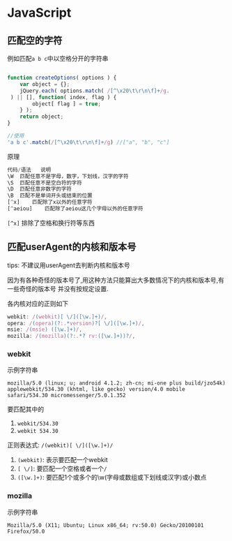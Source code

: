 # JavaScript

## 匹配空的字符

例如匹配`a b c`中以空格分开的字符串

```javascript

function createOptions( options ) {
	var object = {};
	jQuery.each( options.match( /[^\x20\t\r\n\f]+/g.
 ) || [], function( index, flag ) {
		object[ flag ] = true;
	} );
	return object;
}

//使用
'a b c'.match(/[^\x20\t\r\n\f]+/g) //["a", "b", "c"]
```

原理

```javascript
代码/语法	说明
\W	匹配任意不是字母，数字，下划线，汉字的字符
\S	匹配任意不是空白符的字符
\D	匹配任意非数字的字符
\B	匹配不是单词开头或结束的位置
[^x]	匹配除了x以外的任意字符
[^aeiou]	匹配除了aeiou这几个字母以外的任意字符
```

`[^x]` 排除了空格和换行符等东西

## 匹配userAgent的内核和版本号

tips: 不建议用userAgent去判断内核和版本号

因为有各种奇怪的版本号了,用这种方法只能算出大多数情况下的内核和版本号,有一些奇怪的版本号 并没有按规定设置.

各内核对应的正则如下

```javascript
webkit: /(webkit)[ \/]([\w.]+)/,
opera: /(opera)(?:.*version)?[ \/]([\w.]+)/,
msie: /(msie) ([\w.]+)/,
mozilla: /(mozilla)(?:.*? rv:([\w.]+))?/,
```

### webkit

示例字符串

```
mozilla/5.0 (linux; u; android 4.1.2; zh-cn; mi-one plus build/jzo54k) applewebkit/534.30 (khtml, like gecko) version/4.0 mobile safari/534.30 micromessenger/5.0.1.352
```

要匹配其中的

1. `webkit/534.30`
2. `webkit 534.30`

正则表达式: `/(webkit)[ \/]([\w.]+)/`

1. `(webkit)`: 表示要匹配一个webkit
2. `[ \/]`: 要匹配一个空格或者一个`/`
3. `([\w.]+)`: 要匹配1个或多个的\w(字母或数组或下划线或汉字)或小数点

### mozilla

示例字符串

```
Mozilla/5.0 (X11; Ubuntu; Linux x86_64; rv:50.0) Gecko/20100101 Firefox/50.0
```

